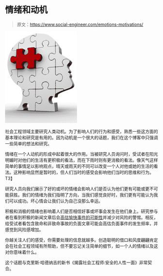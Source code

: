 # 情绪和动机

> 原文：<https://www.social-engineer.com/emotions-motivations/>

[![Puzzle_Of_Emotions-237x300](img/45a2eceedf1ab1107dd9f9b686e28854.png)](https://www.social-engineer.com/wp-content/uploads/2014/04/Puzzle_Of_Emotions-237x300.jpg)

社会工程领域主要研究人类动机。为了影响人们的行为和感受，熟悉一些这方面的基本理论和研究是有用的。因为动机是一个很大的话题，我们在这个博客中只强调一些简单的想法和研究。

情绪在一个人动机的形成中起着很大的作用。当被研究人员询问时，受试者在阳光明媚时对他们的生活有更积极的看法，而在下雨时则有更消极的看法。像天气这样简单的事情足以影响观点，晴天或雨天的不同可以改变一个人对他或她的生活的看法。这种影响显然是暂时的，但人们当时的感受会影响他们当时的思维和行为。
T3】

研究人员向我们展示了好的或坏的情绪会影响人们是否认为他们更有可能或更不可能获胜。我们的情绪为我们指明了方向，当我们感觉良好时，我们更有可能认为我们可以成功。坏心情会让我们认为自己没那么幸运。

积极和消极的情绪也影响着人们是否相信好事或坏事会发生在他们身上。研究参与者在看到积极的新闻文章后会[高估愉快事件的可能性](https://psycnet.apa.org/index.cfm?fa=buy.optionToBuy&id=1984-06740-001)并减少对风险的警惕。相反，给受试者看包含致命和非致命事故的负面文章可能会高估负面事件的发生频率，并感觉到风险感增加。

你越关注人们的感受，你需要处理的信息就越多。创造聪明的借口和风度翩翩肯定会在社会工程领域有所帮助，但不要忘记关注简单的细节，如一个人的情绪以及这对你意味着什么。

这个话题与克里斯·哈德纳吉的新书《揭露社会工程师:安全的人性一面》非常契合。